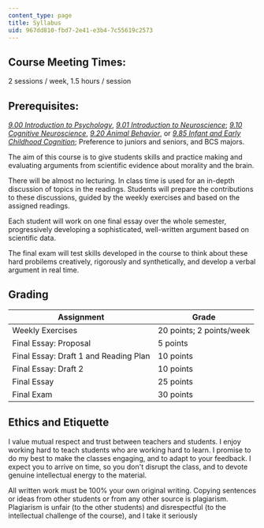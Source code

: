 ```yaml
---
content_type: page
title: Syllabus
uid: 967dd810-fbd7-2e41-e3b4-7c55619c2573
---
```


Course Meeting Times:
---------------------

2 sessions / week, 1.5 hours / session

Prerequisites:
--------------

[_9.00 Introduction to Psychology_](/courses/9-00sc-introduction-to-psychology-fall-2011/), [_9.01 Introduction to Neuroscience_](/courses/9-01-introduction-to-neuroscience-fall-2007/); [_9.10 Cognitive Neuroscience_](/courses/9-10-cognitive-neuroscience-spring-2006/), [_9.20 Animal Behavior_](/courses/9-20-animal-behavior-fall-2013/), or _[9.85 Infant and Early Childhood Cognition](/courses/9-85-infant-and-early-childhood-cognition-fall-2012/)_; Preference to juniors and seniors, and BCS majors.

The aim of this course is to give students skills and practice making and evaluating arguments from scientific evidence about morality and the brain.

There will be almost no lecturing. In class time is used for an in-depth discussion of topics in the readings. Students will prepare the contributions to these discussions, guided by the weekly exercises and based on the assigned readings.

Each student will work on one final essay over the whole semester, progressively developing a sophisticated, well-written argument based on scientific data.

The final exam will test skills developed in the course to think about these hard probilems creatively, rigorously and synthetically, and develop a verbal argument in real time.

Grading
-------

| Assignment | Grade |
| --- | --- |
| Weekly Exercises | 20 points; 2 points/week |
| Final Essay: Proposal | 5 points |
| Final Essay: Draft 1 and Reading Plan | 10 points |
| Final Essay: Draft 2 | 10 points |
| Final Essay | 25 points |
| Final Exam | 30 points 

Ethics and Etiquette
--------------------

I value mutual respect and trust between teachers and students. I enjoy working hard to teach students who are working hard to learn. I promise to do my best to make the classes engaging, and to adapt to your feedback. I expect you to arrive on time, so you don't disrupt the class, and to devote genuine intellectual energy to the material.

All written work must be 100% your own original writing. Copying sentences or ideas from other students or from any other source is plagiarism. Plagiarism is unfair (to the other students) and disrespectful (to the intellectual challenge of the course), and I take it seriously